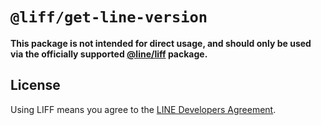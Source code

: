 # `@liff/get-line-version`

**This package is not intended for direct usage, and should only be used via the officially supported [@line/liff](https://www.npmjs.com/package/@line/liff) package.**

## License

Using LIFF means you agree to the [LINE Developers Agreement](https://terms2.line.me/LINE_Developers_Agreement).
